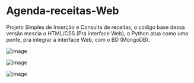 # Agenda-receitas-Web 

Projeto Simples de Inserção e Consulta de receitas, o codigo base dessa versão mescla o HTML/CSS (Pra interface Web), o Python atua como uma ponte, pra integrar a interface Web, com o BD (MongoDB). 



![image](https://github.com/user-attachments/assets/b3fd5609-2553-4e8a-a90a-451889def0e3)


![image](https://github.com/user-attachments/assets/c3248e10-dd52-42d1-8cf6-6db45f573ddf) 


![image](https://github.com/user-attachments/assets/43a2bdc9-fa6b-4b2c-bfd3-09b015d0ba7e)

